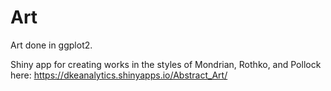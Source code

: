 # Art

Art done in ggplot2.

Shiny app for creating works in the styles of Mondrian, Rothko, and Pollock here:
https://dkeanalytics.shinyapps.io/Abstract_Art/
